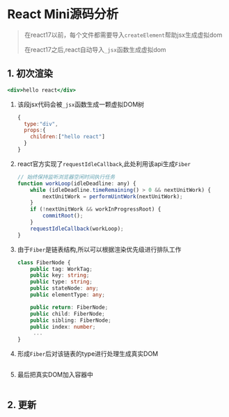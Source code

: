 # React Mini源码分析

> 在react17以前，每个文件都需要导入`createElement`帮助jsx生成虚拟dom
>
> 在react17之后,react自动导入`_jsx`函数生成虚拟dom

## 1. 初次渲染

```jsx
<div>hello react</div>
```

1. 该段jsx代码会被`_jsx`函数生成一颗虚拟DOM树

   ```js
   {
     type:"div",
     props:{
       children:["hello react"]
     }
   }
   ```

2. react官方实现了`requestIdleCallback`,此处利用该api生成`Fiber`

   ```js
   // 始终保持监听浏览器空闲时间执行任务
   function workLoop(idleDeadline: any) {
       while (idleDeadline.timeRemaining() > 0 && nextUnitWork) {
           nextUnitWork = performUintWork(nextUnitWork);
       }
       if (!nextUnitWork && workInProgressRoot) {
           commitRoot();
       }
       requestIdleCallback(workLoop);
   }
   ```

3. 由于`Fiber`是链表结构,所以可以根据渲染优先级进行排队工作

   ```ts
   class FiberNode {
       public tag: WorkTag;
       public key: string;
       public type: string;
       public stateNode: any;
       public elementType: any;
   
       public return: FiberNode;
       public child: FiberNode;
       public sibling: FiberNode;
       public index: number;
   		...
   }
   ```

4. 形成`Fiber`后对该链表的type进行处理生成真实DOM

   ```js
   ```

   

5. 最后把真实DOM加入容器中

   ```js
   ```

   

## 2. 更新





